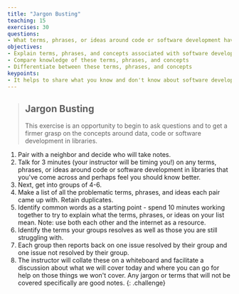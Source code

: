 ```yaml
---
title: "Jargon Busting"
teaching: 15
exercises: 30
questions:
- What terms, phrases, or ideas around code or software development have you come across and perhaps feel you should know better?
objectives:
- Explain terms, phrases, and concepts associated with software development in libraries
- Compare knowledge of these terms, phrases, and concepts
- Differentiate between these terms, phrases, and concepts
keypoints:
- It helps to share what you know and don't know about software development and data science jargon
---
```


> ## Jargon Busting
>
> This exercise is an opportunity to begin to ask questions and to get a firmer grasp on the concepts around data, code or software development in libraries.
>
1. Pair with a neighbor and decide who will take notes. 
1. Talk for 3 minutes (your instructor will be timing you!) on any terms, phrases, or ideas around code or software development in libraries that you've come across and perhaps feel you should know better.
1. Next, get into groups of 4-6.
1. Make a list of all the problematic terms, phrases, and ideas each pair came up with. Retain duplicates.
1. Identify common words as a starting point - spend 10 minutes working together to try to explain what the terms, phrases, or ideas on your list mean.  Note: use both each other and the internet as a resource.
1. Identify the terms your groups resolves as well as those you are still struggling with.
1. Each group then reports back on one issue resolved by their group and one issue not resolved by their group.
1. The instructor will collate these on a whiteboard and facilitate a discussion about what we will cover today and where you can go for help on those things we won't cover. Any jargon or terms that will not be covered specifically are good notes.
{: .challenge}
